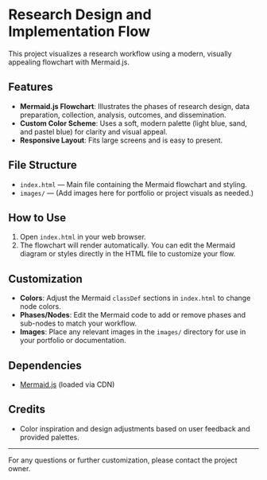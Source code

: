 # Research Design and Implementation Flow

This project visualizes a research workflow using a modern, visually appealing flowchart with Mermaid.js.

## Features
- **Mermaid.js Flowchart**: Illustrates the phases of research design, data preparation, collection, analysis, outcomes, and dissemination.
- **Custom Color Scheme**: Uses a soft, modern palette (light blue, sand, and pastel blue) for clarity and visual appeal.
- **Responsive Layout**: Fits large screens and is easy to present.

## File Structure
- `index.html` — Main file containing the Mermaid flowchart and styling.
- `images/` — (Add images here for portfolio or project visuals as needed.)

## How to Use
1. Open `index.html` in your web browser.
2. The flowchart will render automatically. You can edit the Mermaid diagram or styles directly in the HTML file to customize your flow.

## Customization
- **Colors**: Adjust the Mermaid `classDef` sections in `index.html` to change node colors.
- **Phases/Nodes**: Edit the Mermaid code to add or remove phases and sub-nodes to match your workflow.
- **Images**: Place any relevant images in the `images/` directory for use in your portfolio or documentation.

## Dependencies
- [Mermaid.js](https://mermaid-js.github.io/mermaid/) (loaded via CDN)

## Credits
- Color inspiration and design adjustments based on user feedback and provided palettes.

---
For any questions or further customization, please contact the project owner.

